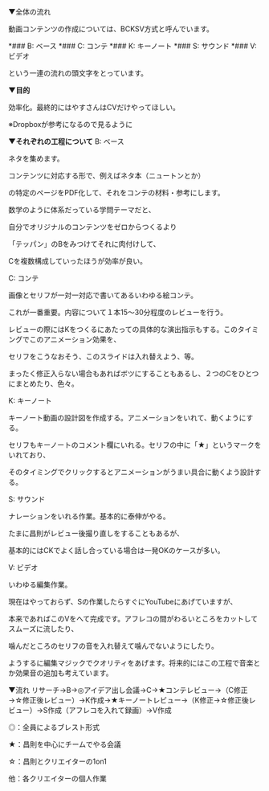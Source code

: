 ▼全体の流れ

動画コンテンツの作成については、BCKSV方式と呼んでいます。

*### B: ベース 
*### C: コンテ 
*### K: キーノート 
*### S: サウンド 
*### V: ビデオ 

という一連の流れの頭文字をとっています。


__▼目的__

効率化。最終的にはやすさんはCVだけやってほしい。

※Dropboxが参考になるので見るように


__▼それぞれの工程について__
B: ベース

ネタを集めます。

コンテンツに対応する形で、例えばネタ本（ニュートンとか）

の特定のページをPDF化して、それをコンテの材料・参考にします。

数学のように体系だっている学問テーマだと、

自分でオリジナルのコンテンツをゼロからつくるより

「テッパン」のBをみつけてそれに肉付けして、

Cを複数構成していったほうが効率が良い。


C: コンテ

画像とセリフが一対一対応で書いてあるいわゆる絵コンテ。

これが一番重要。内容について１本15〜30分程度のレビューを行う。

レビューの際にはKをつくるにあたっての具体的な演出指示もする。このタイミングでこのアニメーション効果を、

セリフをこうなおそう、このスライドは入れ替えよう、等。

まったく修正入らない場合もあればボツにすることもあるし、２つのCをひとつにまとめたり、色々。

K: キーノート

キーノート動画の設計図を作成する。アニメーションをいれて、動くようにする。

セリフもキーノートのコメント欄にいれる。セリフの中に「★」というマークをいれており、

そのタイミングでクリックするとアニメーションがうまい具合に動くよう設計する。

S: サウンド

ナレーションをいれる作業。基本的に泰伸がやる。

たまに昌則がレビュー後撮り直しをすることもあるが、

基本的にはCKでよく話し合っている場合は一発OKのケースが多い。

V: ビデオ

いわゆる編集作業。

現在はやっておらず、Sの作業したらすぐにYouTubeにあげていますが、

本来であればこのVをへて完成です。アフレコの間がわるいところをカットしてスムーズに流したり、

噛んだところのセリフの音を入れ替えて噛んでないようにしたり。

ようするに編集マジックでクオリティをあげます。将来的にはこの工程で音楽とか効果音の追加も考えています。

▼流れ
リサーチ→B→◎アイデア出し会議→C→★コンテレビュー→（C修正→☆修正後レビュー）→K作成→★キーノートレビュー→（K修正→☆修正後レビュー）→S作成（アフレコを入れて録画）→V作成

◎：全員によるブレスト形式

★：昌則を中心にチームでやる会議

☆：昌則とクリエイターの1on1

他：各クリエイターの個人作業